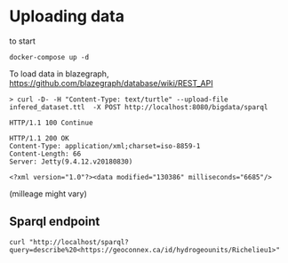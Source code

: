 # Uploading data 

to start 

```console
docker-compose up -d
```
 

To load data in blazegraph, https://github.com/blazegraph/database/wiki/REST_API

```console
> curl -D- -H "Content-Type: text/turtle" --upload-file infered_dataset.ttl  -X POST http://localhost:8080/bigdata/sparql

HTTP/1.1 100 Continue

HTTP/1.1 200 OK
Content-Type: application/xml;charset=iso-8859-1
Content-Length: 66
Server: Jetty(9.4.12.v20180830)

<?xml version="1.0"?><data modified="130386" milliseconds="6685"/>

```

(milleage might vary)

## Sparql endpoint
```console
curl "http://localhost/sparql?query=describe%20<https://geoconnex.ca/id/hydrogeounits/Richelieu1>"
```

